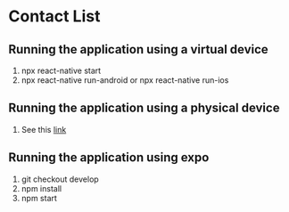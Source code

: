 # Contact List

## Running the application using a virtual device

1. npx react-native start
2. npx react-native run-android or 
npx react-native run-ios

## Running the application using a physical device

1. See this [link](https://reactnative.dev/docs/running-on-device)

## Running the application using expo

1. git checkout develop
2. npm install
3. npm start
